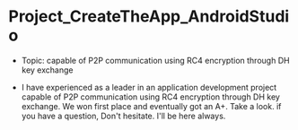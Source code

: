 # Project_CreateTheApp_AndroidStudio
- Topic: capable of P2P communication using RC4 encryption through DH key exchange

- I have experienced as a leader in an application development project capable of P2P communication using RC4 encryption through DH key exchange. We won first place and eventually got an A+. Take a look. if you have a question, Don't hesitate. I'll be here always.

